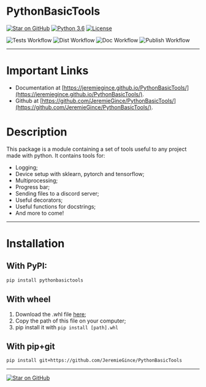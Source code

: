 
# PythonBasicTools

[![Star on GitHub](https://img.shields.io/github/stars/JeremieGince/PythonBasicTools.svg?style=social)](https://github.com/JeremieGince/PythonBasicTools/stargazers)
[![Python 3.6](https://img.shields.io/badge/python-3.9-blue.svg)](https://www.python.org/downloads/release/python-390/)
[![License](https://img.shields.io/badge/License-Apache_2.0-blue.svg)](LICENSE)

![Tests Workflow](https://github.com/JeremieGince/PythonBasicTools/actions/workflows/tests.yml/badge.svg)
![Dist Workflow](https://github.com/JeremieGince/PythonBasicTools/actions/workflows/build_dist.yml/badge.svg)
![Doc Workflow](https://github.com/JeremieGince/PythonBasicTools/actions/workflows/docs.yml/badge.svg)
![Publish Workflow](https://github.com/JeremieGince/PythonBasicTools/actions/workflows/publish.yml/badge.svg)

--------------------------------------------------------------------------------

# Important Links

  - Documentation at [https://jeremiegince.github.io/PythonBasicTools/](https://jeremiegince.github.io/PythonBasicTools/).
  - Github at [https://github.com/JeremieGince/PythonBasicTools/](https://github.com/JeremieGince/PythonBasicTools/).

# Description

This package is a module containing a set of tools useful to any project made with python. 
It contains tools for:

  - Logging;
  - Device setup with sklearn, pytorch and tensorflow;
  - Multiprocessing;
  - Progress bar;
  - Sending files to a discord server;
  - Useful decorators;
  - Useful functions for docstrings;
  - And more to come!

---------------------------------------------------------------------------


# Installation

## With PyPI:

```bash
pip install pythonbasictools
```

## With wheel

   1. Download the .whl file [here](https://github.com/JeremieGince/PythonBasicTools/tree/main/dist/PythonBasicTools-0.0.0.1-py3-none-any.whl);
   2. Copy the path of this file on your computer;
   3. pip install it with ``` pip install [path].whl ```


## With pip+git


```bash
pip install git+https://github.com/JeremieGince/PythonBasicTools
```


--------------------------------------------------------------------------------
[![Star on GitHub](https://img.shields.io/github/stars/JeremieGince/PythonBasicTools.svg?style=social)](https://github.com/JeremieGince/PythonBasicTools/stargazers)
